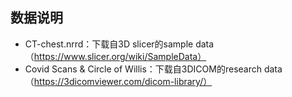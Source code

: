 ## 数据说明
- CT-chest.nrrd：下载自3D slicer的sample data（https://www.slicer.org/wiki/SampleData）
- Covid Scans & Circle of Willis：下载自3DICOM的research data（https://3dicomviewer.com/dicom-library/）